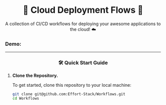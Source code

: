 <h1 align="center">
🚀 Cloud Deployment Flows 🚀
</h1>

<p align="center">
  A collection of CI/CD workflows for deploying your awesome applications to the cloud! ☁️
</p>

### Demo: 
--------
<h3 align="center">
🛠️ Quick Start Guide
</h3>

1. **Clone the Repository.**

   To get started, clone this repository to your local machine:

   ```sh
   git clone git@github.com:Effort-Stack/Workflows.git
   cd Workflows
